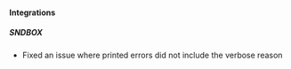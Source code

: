 
#### Integrations
##### SNDBOX
- Fixed an issue where printed errors did not include the verbose reason